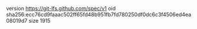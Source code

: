version https://git-lfs.github.com/spec/v1
oid sha256:ecc76cd9faaac502ff65fd48b951fb7fd780250df0dc6c3f4506ed4ea08019d7
size 1915
